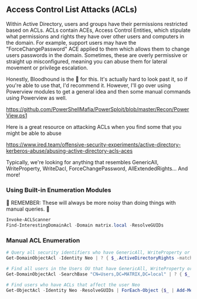 ## Access Control List Attacks (ACLs)

Within Active Directory, users and groups have their permissions restricted based on ACLs. ACLs contain ACEs, Access Control Entities, which stipulate what permissions and rights they have over other users and computers in the domain. For example, support users may have the "ForceChangePassword" ACE applied to them which allows them to change users passwords in the domain. Sometimes, these are overly permissive or straight up misconfigured, meaning you can abuse them for lateral movement or privilege escalation.

Honestly, Bloodhound is the 👑 for this. It's actually hard to look past it, so if you're able to use that, I'd recommend it. However, I'll go over using Powerview modules to get a general idea and then some manual commands using Powerview as well.

 https://github.com/PowerShellMafia/PowerSploit/blob/master/Recon/PowerView.ps1 

Here is a great resource on attacking ACLs when you find some that you might be able to abuse

 https://www.ired.team/offensive-security-experiments/active-directory-kerberos-abuse/abusing-active-directory-acls-aces 

Typically, we're looking for anything that resembles GenericAll, WriteProperty, WriteDacl, ForceChangePassword, AllExtendedRights... And more!

### Using Built-in Enumeration Modules

🚩 REMEMBER: These will always be more noisy than doing things with manual queries. 🚩

```powershell
Invoke-ACLScanner
Find-InterestingDomainAcl -Domain matrix.local -ResolveGUIDs
```

### Manual ACL Enumeration

```powershell
# Query all security identifiers who have GenericAll, WriteProperty or WriteDacl over Neo
Get-DomainObjectAcl -Identity Neo | ? { $_.ActiveDirectoryRights -match "GenericAll|WriteProperty|WriteDacl" -and $_.SecurityIdentifier -match "S-1-5-21-3263068140-2042698922-2891547269-[\d]{4,10}" } | select SecurityIdentifier, ActiveDirectoryRights | fl

# Find all users in the Users OU that have GenericAll, WriteProperty or WriteDacl
Get-DomainObjectAcl -SearchBase "CN=Users,DC=MATRIX,DC=local" | ? { $_.ActiveDirectoryRights -match "GenericAll|WriteProperty|WriteDacl" -and $_.SecurityIdentifier -match "S-1-5-21-3263068140-2042698922-2891547269-[\d]{4,10}" } | select ObjectDN, ActiveDirectoryRights, SecurityIdentifier | fl

# Find users who have ACLs that affect the user Neo
Get-ObjectAcl -Identity Neo -ResolveGUIDs | ForEach-Object {$_ | Add-Member -NotePropertyName Identity -NotePropertyValue (ConvertFrom-Sid $_.SecurityIdentifier.value) -Force; $_} | more 
```